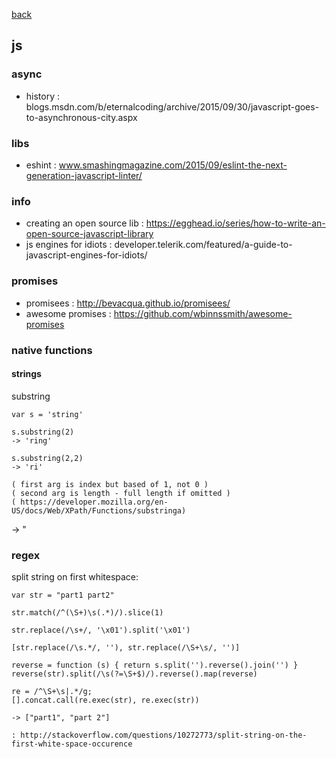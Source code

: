 [back](README.md)

## js 

### async
- history : blogs.msdn.com/b/eternalcoding/archive/2015/09/30/javascript-goes-to-asynchronous-city.aspx

### libs
- eshint : www.smashingmagazine.com/2015/09/eslint-the-next-generation-javascript-linter/

### info
- creating an open source lib : https://egghead.io/series/how-to-write-an-open-source-javascript-library  
- js engines for idiots : developer.telerik.com/featured/a-guide-to-javascript-engines-for-idiots/           

### promises
- promisees : http://bevacqua.github.io/promisees/                                                           
- awesome promises : https://github.com/wbinnssmith/awesome-promises                                         


### native functions
#### strings

substring
```
var s = 'string'

s.substring(2)
-> 'ring' 

s.substring(2,2)
-> 'ri'

( first arg is index but based of 1, not 0 )
( second arg is length - full length if omitted )
( https://developer.mozilla.org/en-US/docs/Web/XPath/Functions/substringa)
```

-> "
### regex 

split string on first whitespace:
```
var str = "part1 part2" 

str.match(/^(\S+)\s(.*)/).slice(1)

str.replace(/\s+/, '\x01').split('\x01')

[str.replace(/\s.*/, ''), str.replace(/\S+\s/, '')]

reverse = function (s) { return s.split('').reverse().join('') }
reverse(str).split(/\s(?=\S+$)/).reverse().map(reverse)

re = /^\S+\s|.*/g;
[].concat.call(re.exec(str), re.exec(str))

-> ["part1", "part 2"]

: http://stackoverflow.com/questions/10272773/split-string-on-the-first-white-space-occurence
```
